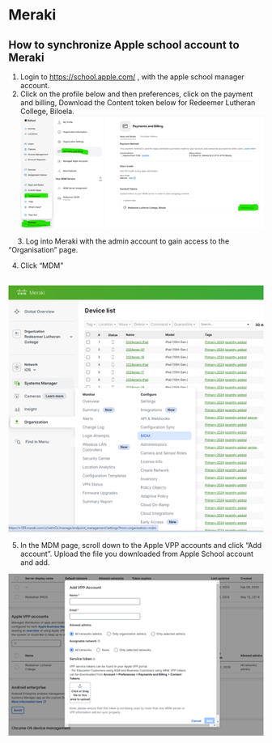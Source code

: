 # Meraki

## How to synchronize Apple school account to Meraki
1.	Login to https://school.apple.com/ ,  with the apple school manager account. 
2.	Click on the profile below and then preferences, click on the payment and billing, Download the Content token below for Redeemer Lutheran College, Biloela.
![Apple school](./Appleschool.png)

 

 
3.	Log into Meraki with the admin account to gain access to the “Organisation” page. 

4.	Click “MDM” 

 ![MDM Page](./Meraki1.png)
 
5.	In the MDM page, scroll down to the Apple VPP accounts and click “Add account”. Upload the file you downloaded from Apple School account and add.

![Add Vpp Account](./Add-Vpp-Account.png)

